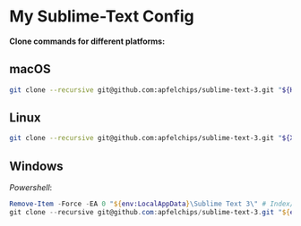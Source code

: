 # My Sublime-Text Config

**Clone commands for different platforms:**

## macOS
```sh
git clone --recursive git@github.com:apfelchips/sublime-text-3.git "${HOME}/Library/Application Support/Sublime Text 3"
```

## Linux
```sh
git clone --recursive git@github.com:apfelchips/sublime-text-3.git "${XDG_CONFIG_HOME:-$HOME/.config}/sublime-text-3"
```

## Windows
*Powershell*:
```ps1
Remove-Item -Force -EA 0 "${env:LocalAppData}\Sublime Text 3\" # Index/Cache dir
git clone --recursive git@github.com:apfelchips/sublime-text-3.git "${env:AppData}\Sublime Text 3"
```

